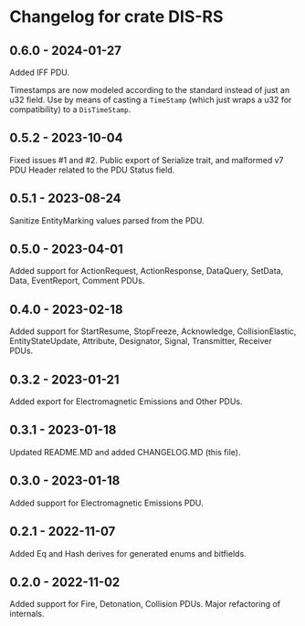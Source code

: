 # Changelog for crate DIS-RS

## 0.6.0 - 2024-01-27
Added IFF PDU.

Timestamps are now modeled according to the standard instead of just an u32 field. Use by means of casting a ```TimeStamp``` (which just wraps a u32 for compatibility) to a ```DisTimeStamp```.

## 0.5.2 - 2023-10-04
Fixed issues #1 and #2. Public export of Serialize trait, and malformed v7 PDU Header related to the PDU Status field.

## 0.5.1 - 2023-08-24
Sanitize EntityMarking values parsed from the PDU.

## 0.5.0 - 2023-04-01
Added support for ActionRequest, ActionResponse, DataQuery, SetData, Data, EventReport, Comment PDUs.

## 0.4.0 - 2023-02-18
Added support for StartResume, StopFreeze, Acknowledge, CollisionElastic, EntityStateUpdate, Attribute, Designator, Signal, Transmitter, Receiver PDUs.

## 0.3.2 - 2023-01-21
Added export for Electromagnetic Emissions and Other PDUs.

## 0.3.1 - 2023-01-18
Updated README.MD and added CHANGELOG.MD (this file).

## 0.3.0 - 2023-01-18
Added support for Electromagnetic Emissions PDU.

## 0.2.1 - 2022-11-07
Added Eq and Hash derives for generated enums and bitfields.

## 0.2.0 - 2022-11-02
Added support for Fire, Detonation, Collision PDUs.
Major refactoring of internals.